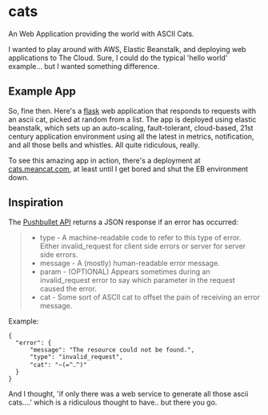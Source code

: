 # cats
An Web Application providing the world with ASCII Cats.

I wanted to play around with AWS, Elastic Beanstalk, and deploying web applications to The Cloud. Sure, I could do the 
typical 'hello world' example... but I wanted something difference.

## Example App

So, fine then. Here's a [flask](http://flask.pocoo.org/) web application that responds to requests with an ascii cat, 
picked at random from a list. The app is deployed using elastic beanstalk, which sets up an auto-scaling, fault-tolerant, 
cloud-based, 21st century application environment using all the latest in metrics, notification, and all those bells and whistles.
All quite ridiculous, really.

To see this amazing app in action, there's a deployment at [cats.meancat.com](http://cats.meancat.com), at least until I get bored and shut the
EB environment down.

## Inspiration

The [Pushbullet API](https://docs.pushbullet.com/http/) returns a JSON response if an error has occurred:
> * type - A machine-readable code to refer to this type of error. Either invalid_request for client side errors or server for server side errors.
> * message - A (mostly) human-readable error message.
> * param - (OPTIONAL) Appears sometimes during an invalid_request error to say which parameter in the request caused the error.
> * cat - Some sort of ASCII cat to offset the pain of receiving an error message.

Example:

    {
      "error": {
          "message": "The resource could not be found.",
          "type": "invalid_request",
          "cat": "~(=^‥^)"
      }
    }

And I thought, 'if only there was a web service to generate all those ascii cats....' which is a ridiculous thought to have..
but there you go.
